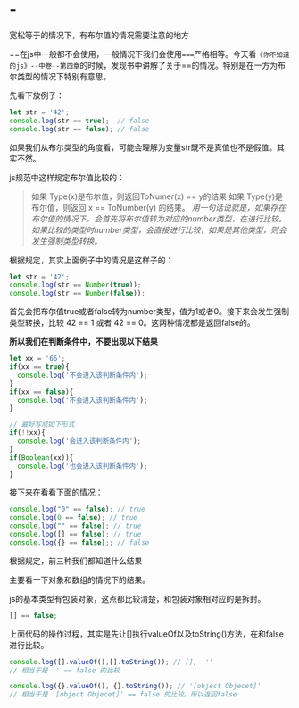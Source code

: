 # -
宽松等于的情况下，有布尔值的情况需要注意的地方

==在js中一般都不会使用，一般情况下我们会使用`===`严格相等。今天看`《你不知道的js》--中卷--第四章`的时候，发现书中讲解了关于==的情况。特别是在一方为布尔类型的情况下特别有意思。

先看下放例子：
```javascript
let str = '42';
console.log(str == true);  // false
console.log(str == false); // false
```
如果我们从布尔类型的角度看，可能会理解为变量str既不是真值也不是假值。其实不然。

js规范中这样规定布尔值比较的：
>  如果 Type(x)是布尔值，则返回ToNumer(x) ==  y的结果
>  如果 Type(y)是布尔值，则返回 x == ToNumber(y) 的结果。
*用一句话说就是，如果存在布尔值的情况下，会首先将布尔值转为对应的number类型，在进行比较。如果比较的类型时number类型，会直接进行比较，如果是其他类型，则会发生强制类型转换。*

根据规定，其实上面例子中的情况是这样子的：
```javascript
let str = '42';
console.log(str == Number(true));
console.log(str == Number(false));
```
首先会把布尔值true或者false转为number类型，值为1或者0。接下来会发生强制类型转换，比较 42 == 1 或者 42 == 0。这两种情况都是返回false的。

**所以我们在判断条件中，不要出现以下结果**
```javascript
let xx = '66';
if(xx == true){
  console.log('不会进入该判断条件内');
}
if(xx == false){
  console.log('不会进入该判断条件内');
}

// 最好写成如下形式
if(!!xx){
  console.log('会进入该判断条件内');
}
if(Boolean(xx)){
  console.log('也会进入该判断条件内');
}
```

接下来在看看下面的情况：
```javascript
console.log("0" == false); // true
console.log(0 == false); // true
console.log("" == false); // true
console.log([] == false); // true
console.log({} == false);; // false
```
根据规定，前三种我们都知道什么结果

主要看一下对象和数组的情况下的结果。

js的基本类型有包装对象，这点都比较清楚，和包装对象相对应的是拆封。

```javascript
[] == false;
```
上面代码的操作过程，其实是先让[]执行valueOf以及toString()方法，在和false进行比较。
```javascript
console.log([].valueOf(),[].toString()); // [], '''
// 相当于是 '' == false 的比较
```
```javascript
console.log({}.valueOf(), {}.toString()); // '[object Objecet]'
// 相当于是 '[object Objecet]' == false 的比较。所以返回false
```
